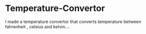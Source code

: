 # Temperature-Convertor
I made a temperature convertor that converts temperature between fahrenheit , celsius and kelvin....
